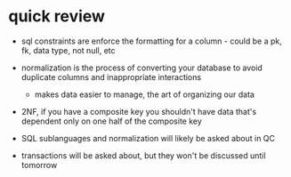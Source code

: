 # quick review
- sql constraints are enforce the formatting for a column - could be a pk, fk, data type, not null, etc
- normalization is the process of converting your database to avoid duplicate columns and inappropriate interactions
    - makes data easier to manage, the art of organizing our data
- 2NF, if you have a composite key you shouldn't have data that's dependent only on one half of the composite key

- SQL sublanguages and normalization will likely be asked about in QC
- transactions will be asked about, but they won't be discussed until tomorrow
